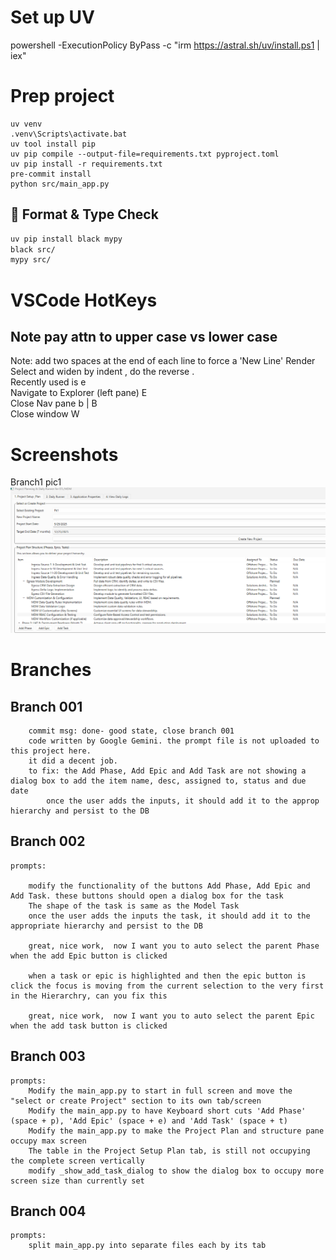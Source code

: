 # Set up UV
powershell -ExecutionPolicy ByPass -c "irm https://astral.sh/uv/install.ps1 | iex"

# Prep project
```Command
uv venv
.venv\Scripts\activate.bat
uv tool install pip
uv pip compile --output-file=requirements.txt pyproject.toml
uv pip install -r requirements.txt
pre-commit install
python src/main_app.py
```


## 🧹 Format & Type Check

```bash
uv pip install black mypy
black src/
mypy src/
```


# VSCode HotKeys
## Note pay attn to upper case vs lower case
Note: add two spaces at the end of each line to force a 'New Line' Render
Select and widen by indent <alt><shft><right arrow>,  do the reverse <left arrow>.  
Recently used is <ctrl> e  
Navigate to Explorer (left pane) <ctrl> E  
Close Nav pane <ctrl> b  | <ctrl> B  
Close window <ctrl> W  

# Screenshots

Branch1  pic1 ![Inital home page](readme-res/pics/ini-home-pg.png)  

# Branches

## Branch 001
```text
    commit msg: done- good state, close branch 001
    code written by Google Gemini. the prompt file is not uploaded to this project here.
    it did a decent job.
    to fix: the Add Phase, Add Epic and Add Task are not showing a dialog box to add the item name, desc, assigned to, status and due date
        once the user adds the inputs, it should add it to the approp hierarchy and persist to the DB
```

## Branch 002
```text
prompts: 
        
    modify the functionality of the buttons Add Phase, Add Epic and Add Task. these buttons should open a dialog box for the task
    The shape of the task is same as the Model Task
    once the user adds the inputs the task, it should add it to the appropriate hierarchy and persist to the DB

    great, nice work,  now I want you to auto select the parent Phase when the add Epic button is clicked
    
    when a task or epic is highlighted and then the epic button is click the focus is moving from the current selection to the very first in the Hierarchry, can you fix this

    great, nice work,  now I want you to auto select the parent Epic when the add task button is clicked

```


## Branch 003
```text
prompts: 
    Modify the main_app.py to start in full screen and move the "select or create Project" section to its own tab/screen   
    Modify the main_app.py to have Keyboard short cuts 'Add Phase' (space + p), 'Add Epic' (space + e) and 'Add Task' (space + t)
    Modify the main_app.py to make the Project Plan and structure pane occupy max screen 
    The table in the Project Setup Plan tab, is still not occupying the complete screen vertically
    modify _show_add_task_dialog to show the dialog box to occupy more screen size than currently set
```


## Branch 004
```text
prompts: 
    split main_app.py into separate files each by its tab
```
